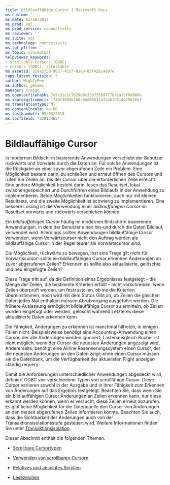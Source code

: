 ```yaml
---
title: Bildlauffähige Cursor | Microsoft Docs
ms.custom: ''
ms.date: 01/19/2017
ms.prod: sql
ms.prod_service: connectivity
ms.reviewer: ''
ms.suite: sql
ms.technology: connectivity
ms.tgt_pltfrm: ''
ms.topic: conceptual
helpviewer_keywords:
- scrollable cursors [ODBC]
- cursors [ODBC], scrollable
ms.assetid: 2c8a5f50-9b37-452f-8160-05f42bc4d97e
caps.latest.revision: 5
author: MightyPen
ms.author: genemi
manager: craigg
ms.openlocfilehash: 7e5c31c1c7629d0c339735b8777b42a15f9d880b
ms.sourcegitcommit: 1740f3090b168c0e809611a7aa6fd514075616bf
ms.translationtype: MT
ms.contentlocale: de-DE
ms.lasthandoff: 05/03/2018
ms.locfileid: "32913465"
---
```

# <a name="scrollable-cursors"></a>Bildlauffähige Cursor
In modernen Bildschirm basierende Anwendungen verschiebt der Benutzer rückwärts und Vorwärts durch die Daten an. Für solche Anwendungen ist die Rückgabe an einer zuvor abgerufenen Zeile ein Problem. Eine Möglichkeit besteht darin, zu schließen und erneut öffnen des Cursors und rufen Sie Zeilen an, bis der Cursor über die erforderlichen Zeile erreicht. Eine andere Möglichkeit besteht darin, lesen das Resultset, lokal zwischengespeichert und Durchführen eines Bildlaufs in der Anwendung zu implementieren. Beide Möglichkeiten funktionieren, auch nur mit kleinen Resultsets, und die zweite Möglichkeit ist schwierig zu implementieren. Eine bessere Lösung ist die Verwendung einer *bildlauffähigen Cursor* im Resultset vorwärts und rückwärts verschieben können.  
  
 Ein *bildlauffähigen Cursor* häufig im modernen Bildschirm basierende Anwendungen, in dem der Benutzer einen hin-und durch die Daten Bildlauf, verwendet wird. Allerdings sollten Anwendungen bildlauffähige Cursor verwenden, wenn Vorwärtscursor nicht den Auftrag werden als bildlauffähige Cursor in der Regel teurer als Vorwärtscursor sind.  
  
 Die Möglichkeit, rückwärts zu bewegen, löst eine Frage gilt nicht für Vorwärtscursor: sollte ein bildlauffähigen Cursor erkennen Änderungen an zuvor abgerufenen Zeilen? Erkennen es sollte also aktualisierte, gelöschte und neu eingefügte Zeilen?  
  
 Diese Frage tritt auf, da die Definition eines Ergebnisses festgelegt – die Menge der Zeilen, die bestimmte Kriterien erfüllt – nicht vorschreiben, wenn Zeilen überprüft werden, um festzustellen, ob sie die Kriterien übereinstimmen, noch wird mit dem Status Gibt an, ob Zeilen die gleichen Daten jedes Mal enthalten müssen Abrufvorgang ausgeführt werden. Die frühere Auslassung ermöglicht bildlauffähige Cursor zu ermitteln, ob Zeilen wurden eingefügt oder werden, gelöscht während Letzteres diese aktualisierte Daten erkennen kann.  
  
 Die Fähigkeit, Änderungen zu erkennen ist manchmal hilfreich, in einigen Fällen nicht. Beispielsweise benötigt eine Accounting-Anwendung einen Cursor, der alle Änderungen werden ignoriert; Lastenausgleich Bücher ist nicht möglich, wenn der Cursor die neuesten Änderungen angezeigt wird. Andererseits, benötigt eine Airline Reservierungssystem einen Cursor, der die neuesten Änderungen an den Daten zeigt; ohne einen Cursor müssen sie die Datenbank, um die Verfügbarkeit der aktuellsten Flight anzeigen ständig requery.  
  
 Damit die Anforderungen unterschiedlicher Anwendungen abgedeckt wird, definiert ODBC vier verschiedene Typen von scrollfähige Cursor. Diese Cursor variieren sowohl in der Ausgabe und in ihrer Fähigkeit zum Erkennen von Änderungen auf das Ergebnis festgelegt. Beachten Sie, dass wenn Sie ein bildlauffähigen Cursor Änderungen an Zeilen erkennen kann, nur diese erkannt werden können, wenn er versucht, diese Zeilen erneut abzurufen. Es gibt keine Möglichkeit für die Datenquelle den Cursor von Änderungen an den derzeit abgerufenen Zeilen informieren könnte. Beachten Sie auch, dass die Sichtbarkeit der Änderungen auch von der Transaktionsisolationsstufe gesteuert wird. Weitere Informationen finden Sie unter [Transaktionsisolation](../../../odbc/reference/develop-app/transaction-isolation.md).  
  
 Dieser Abschnitt enthält die folgenden Themen.  
  
-   [Scrollbare Cursortypen](../../../odbc/reference/develop-app/scrollable-cursor-types.md)  
  
-   [Verwenden von scrollbaren Cursorn](../../../odbc/reference/develop-app/using-scrollable-cursors.md)  
  
-   [Relatives und absolutes Scrollen](../../../odbc/reference/develop-app/relative-and-absolute-scrolling.md)  
  
-   [Lesezeichen](../../../odbc/reference/develop-app/bookmarks-odbc.md)

